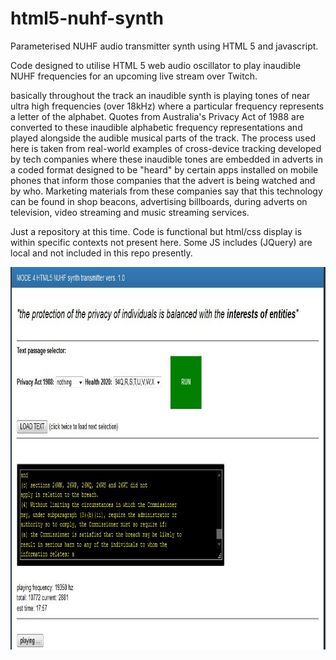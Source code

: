# html5-nuhf-synth
Parameterised NUHF audio transmitter synth using HTML 5 and javascript.

Code designed to utilise HTML 5 web audio oscillator to play inaudible NUHF frequencies for an upcoming live stream over Twitch.

basically throughout the track an inaudible synth is playing tones of near ultra high frequencies (over 18kHz) where a particular frequency 
represents a letter of the alphabet. Quotes from Australia's Privacy Act of 1988 are converted to these inaudible alphabetic frequency 
representations and played alongside the audible musical parts of the track. The process used here is taken from real-world examples of 
cross-device tracking developed by tech companies where these inaudible tones are embedded in adverts in a coded format designed to be 
"heard" by certain apps installed on mobile phones that inform those companies that the advert is being watched and by who. Marketing
materials from these companies say that this technology can be found in shop beacons, advertising billboards, during adverts on television, 
video streaming and music streaming services.


Just a repository at this time. Code is functional but html/css display is within specific contexts not present here. Some JS includes (JQuery) are local 
and not included in this repo presently.

<img src="https://github.com/kaputnikGo/html5-nuhf-synth/blob/master/images/Mode4-running.jpg" height="612px" />
